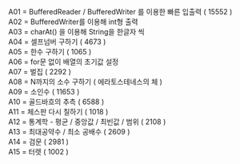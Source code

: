 A01 = BufferedReader / BufferedWriter 를 이용한 빠른 입출력 ( 15552 )  
A02 = BufferedWriter를 이용해 int형 출력  
A03 = charAt() 을 이용해 String을 한글자 씩  
A04 = 셀프넘버 구하기 ( 4673 )  
A05 = 한수 구하기 ( 1065 )  
A06 = for문 없이 배열의 초기값 설정  
A07 = 벌집 ( 2292 )  
A08 = N까지의 소수 구하기 ( 에라토스테네스의 체 )  
A09 = 소인수 ( 11653 )  
A10 = 골드바흐의 추측 ( 6588 )  
A11 = 체스판 다시 칠하기 ( 1018 )  
A12 = 통계학 - 평균 / 중앙값 / 최빈값 / 범위 ( 2108 )  
A13 = 최대공약수 / 최소 공배수 ( 2609 )  
A14 = 검문 ( 2981 )  
A15 = 터렛 ( 1002 )
